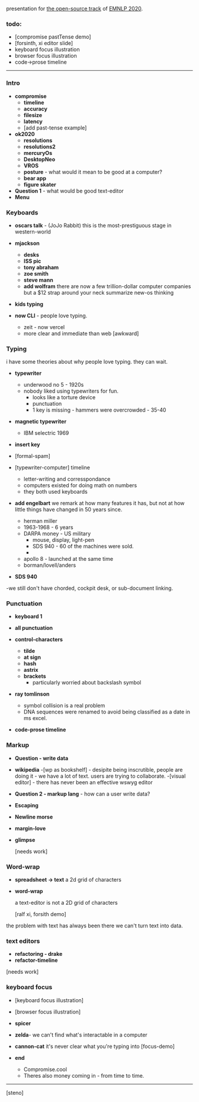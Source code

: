 presentation for [the open-source track](https://nlposs.github.io/2020/index.html) of [EMNLP 2020](https://2020.emnlp.org/).

### todo:

- [compromise pastTense demo]
- [forsinth, xi editor slide]
- keyboard focus illustration
- browser focus illustration
- code->prose timeline

---

### Intro

- **compromise**
  - **timeline**
  - **accuracy**
  - **filesize**
  - **latency**
  - [add past-tense example]
- **ok2020**
  - **resolutions**
  - **resolutions2**
  - **mercuryOs**
  - **DesktopNeo**
  - **VROS**
  - **posture** - what would it mean to be good at a computer?
  - **bear app**
  - **figure skater**
- **Question 1** - what would be good text-editor
- **Menu**

### Keyboards

- **oscars talk** - (JoJo Rabbit) this is the most-prestiguous stage in western-world
- **mjackson**

  - **desks**
  - **ISS pic**
  - **tony abraham**
  - **zoe smith**
  - **steve mann**
  - **add wolfram**
    there are now a few trillion-dollar computer companies
    but a \$12 strap around your neck
    summarize new-os thinking
- **kids typing**
- **now CLI** - people love typing.
  - zeit - now vercel
  - more clear and immediate than web
  [awkward]

### Typing

i have some theories about why people love typing.
they can wait.

- **typewriter** 
  - underwood no 5 - 1920s
  - nobody liked using typewriters for fun.
    - looks like a torture device
    - punctuation
    - 1 key is missing - hammers were overcrowded - 35-40
- **magnetic typewriter** 
  - IBM selectric 1969
- **insert key**
- [formal-spam]
- [typewriter-computer] timeline
  - letter-writing and corresspondance
  - computers existed for doing math on numbers
  - they both used keyboards

- **add engelbart**
  we remark at how many features it has,
  but not at how little things have changed in 50 years since.
  - herman miller
  - 1963-1968 - 6 years
  - DARPA money - US military
    - mouse, display, light-pen
    - SDS 940 - 60 of the machines were sold.
    - 
  - apollo 8  - launched at the same time
  - borman/lovell/anders

- **SDS 940**

-we still don't have chorded, cockpit desk, or sub-document linking.

### Punctuation

- **keyboard 1**
- **all punctuation**
- **control-characters**
  - **tilde**
  - **at sign**
  - **hash**
  - **astrix**
  - **brackets**
    - particularly worried about backslash symbol
- **ray tomlinson**

  - symbol collision is a real problem
  - DNA sequences were renamed to avoid being classified as a date in ms excel.

- **code-prose timeline**

### Markup

- **Question - write data**
- **wikipedia**
    -[wp as bookshelf] 
      - desipite being inscrutible, people are doing it
      - we have a lot of text. users are trying to collaborate.
    -[visual editor]
      - there has never been an effective wswyg editor
- **Question 2 - markup lang** - how can a user write data?
- **Escaping**
- **Newline morse**
- **margin-love**
- **glimpse**

  [needs work]

### Word-wrap

- **spreadsheet -> text**
  a 2d grid of characters

- **word-wrap**

  a text-editor is not a 2D grid of characters

  [ralf xi, forsith demo]

the problem with text has always been there
we can't turn text into data.

### text editors

- **refactoring - drake**
- **refactor-timeline**

[needs work]

### keyboard focus

- [keyboard focus illustration]
- [browser focus illustration]
- **spicer**
- **zelda**- we can't find what's interactable in a computer
- **cannon-cat**
  it's never clear what you're typing into
  [focus-demo]

- **end**
  - Compromise.cool
  - Theres also money coming in - from time to time.

---

[steno]

